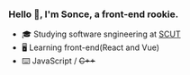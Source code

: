 ### Hello 👋, I'm Sonce, a front-end rookie.

- 🎓 Studying software sngineering at [SCUT](https://www.scut.edu.cn)
- 🖥  Learning front-end(React and Vue)
- ⌨️ JavaScript / ~~C++~~
